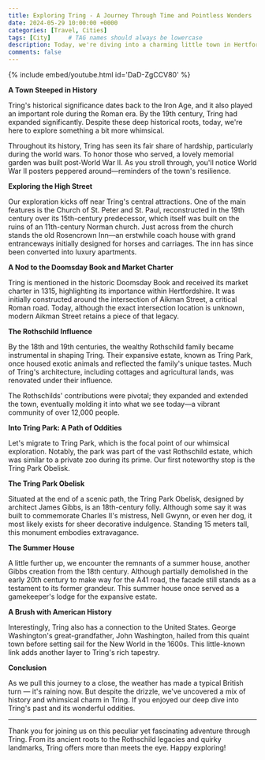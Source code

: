 ```yaml
---
title: Exploring Tring - A Journey Through Time and Pointless Wonders
date: 2024-05-29 10:00:00 +0000
categories: [Travel, Cities]
tags: [City]     # TAG names should always be lowercase
description: Today, we're diving into a charming little town in Hertfordshire called Tring. This historic town has roots going back to the Iron Age, but our mission here is to uncover both its storied past and some delightful oddities that make it uniquely fascinating. So, buckle up as we explore Tring's history, from the Romans to the Rothschilds, and discover some "pointless" yet enchanting highlights.
comments: false
---
```

{% include embed/youtube.html id='DaD-ZgCCV80' %}

**A Town Steeped in History**

Tring's historical significance dates back to the Iron Age, and it also played an important role during the Roman era. By the 19th century, Tring had expanded significantly. Despite these deep historical roots, today, we're here to explore something a bit more whimsical.

Throughout its history, Tring has seen its fair share of hardship, particularly during the world wars. To honor those who served, a lovely memorial garden was built post-World War II. As you stroll through, you'll notice World War II posters peppered around—reminders of the town's resilience.

**Exploring the High Street**

Our exploration kicks off near Tring's central attractions. One of the main features is the Church of St. Peter and St. Paul, reconstructed in the 19th century over its 15th-century predecessor, which itself was built on the ruins of an 11th-century Norman church. Just across from the church stands the old Rosencrown Inn—an erstwhile coach house with grand entranceways initially designed for horses and carriages. The inn has since been converted into luxury apartments.

**A Nod to the Doomsday Book and Market Charter**

Tring is mentioned in the historic Doomsday Book and received its market charter in 1315, highlighting its importance within Hertfordshire. It was initially constructed around the intersection of Aikman Street, a critical Roman road. Today, although the exact intersection location is unknown, modern Aikman Street retains a piece of that legacy.

**The Rothschild Influence**

By the 18th and 19th centuries, the wealthy Rothschild family became instrumental in shaping Tring. Their expansive estate, known as Tring Park, once housed exotic animals and reflected the family's unique tastes. Much of Tring's architecture, including cottages and agricultural lands, was renovated under their influence.

The Rothschilds' contributions were pivotal; they expanded and extended the town, eventually molding it into what we see today—a vibrant community of over 12,000 people.

**Into Tring Park: A Path of Oddities**

Let's migrate to Tring Park, which is the focal point of our whimsical exploration. Notably, the park was part of the vast Rothschild estate, which was similar to a private zoo during its prime. Our first noteworthy stop is the Tring Park Obelisk.

**The Tring Park Obelisk**

Situated at the end of a scenic path, the Tring Park Obelisk, designed by architect James Gibbs, is an 18th-century folly. Although some say it was built to commemorate Charles II's mistress, Nell Gwynn, or even her dog, it most likely exists for sheer decorative indulgence. Standing 15 meters tall, this monument embodies extravagance. 

**The Summer House**

A little further up, we encounter the remnants of a summer house, another Gibbs creation from the 18th century. Although partially demolished in the early 20th century to make way for the A41 road, the facade still stands as a testament to its former grandeur. This summer house once served as a gamekeeper's lodge for the expansive estate.

**A Brush with American History**

Interestingly, Tring also has a connection to the United States. George Washington's great-grandfather, John  Washington, hailed from this quaint town before setting sail for the New World in the 1600s. This little-known link adds another layer to Tring's rich tapestry.

**Conclusion**

As we pull this journey to a close, the weather has made a typical British turn — it's raining now. But despite the drizzle, we've uncovered a mix of history and whimsical charm in Tring. If you enjoyed our deep dive into Tring's past and its wonderful oddities.

---

Thank you for joining us on this peculiar yet fascinating adventure through Tring. From its ancient roots to the Rothschild legacies and quirky landmarks, Tring offers more than meets the eye. Happy exploring!